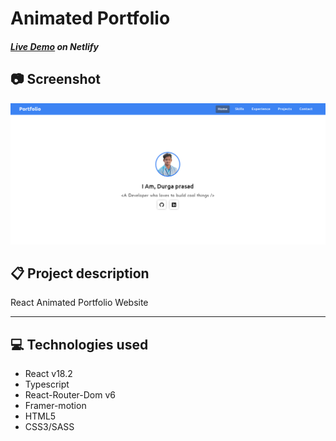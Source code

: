 # Animated Portfolio 

##### [Live Demo](https://talented-durga.netlify.app/) on Netlify

## 📷 Screenshot
<p align="center">
  <a src="https://talented-durga.netlify.app/" target="_blank"><img src="./src//assets/example.png" width="800" height="auto" /></a>
</p>



## 📋 Project description
React Animated Portfolio Website 

---------
  
## 💻 Technologies used
- React v18.2
- Typescript
- React-Router-Dom v6
- Framer-motion
- HTML5
- CSS3/SASS

